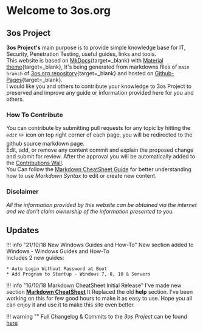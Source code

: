 # Welcome to 3os.org

## 3os Project

__3os Project's__ main purpose is to provide simple knowledge base for IT, Security, Penetration Testing, useful guides, links and tools.  
This website is based on [MkDocs](https://www.mkdocs.org/ "MkDocs Official Site"){target=_blank} with [Material theme](https://squidfunk.github.io/mkdocs-material/ "Material for MkDocs¶"){target=_blank}, It's being generated from markdowns files of `main branch` of [3os.org repository](https://github.com/fire1ce/3os.org/ "Github fire1ce/3os.org/ repository"){target=_blank} and hosted on [Github-Pages](https://pages.github.com/ "Github-Pages"){target=_blank}.  
I would like you and others to contribute your knowledge to 3os Project to preserved and improve any guide or information provided here for you and others.

### How To Contribute

You can contribute by submitting pull requests for any topic by hitting the _`edit`_ :pencil2: icon on top right corner of each page, you will be redirected to the github source markdown page.  
Edit, add, or remove any content commit and explain the proposed change and submit for review. After the approval you will be automatically added to the [Contributions Wall](contributions.md "Contributions Wall").  
You Can follow the [Markdown CheatSheet Guide](/markdownCheatSheet/welcome "Markdown CheatSheet Guide") for better understanding how to use _Markdown Syntax_ to edit or create new content.

### Disclaimer

_All the information provided by this website can be obtained via the internet and we don't claim ownership of the information presented to you._

## Updates

!!! info "21/10/18 New Windows Guides and How-To"
    New section added to Windows - Windows Guides and How-To  
    Includes 2 new guides:

    * Auto Login Without Password at Boot
    * Add Program to Startup - Windows 7, 8, 10 & Servers

!!! info "16/10/18 Markdown CheatSheet Initial Release"
    I've made new section __[Markdown CheatSheet](/markdownCheatSheet/welcome "Markdown CheatSheet")__ It Replaced the old __help__ section. I've been working on this for few good hours to make it as easy to use. Hope you all can enjoy it and use it to make this site even better.

!!! warning ""
    Full Changelog & Commits to the _3os Project_ can be found [here](CHANGELOG.md "Full CHANGELOG")